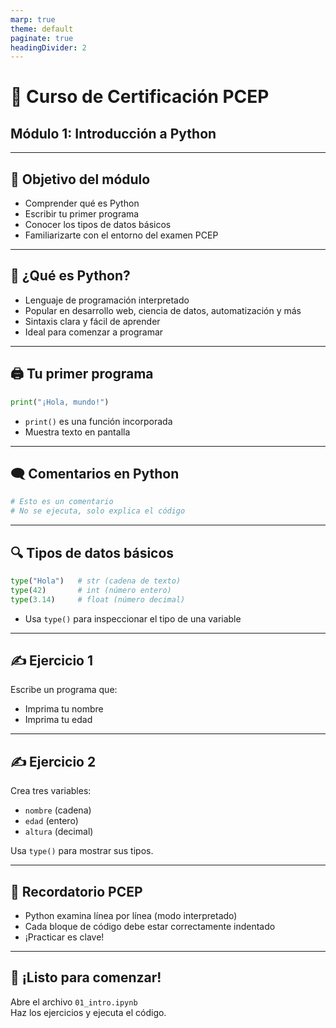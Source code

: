 ```yaml
---
marp: true
theme: default
paginate: true
headingDivider: 2
---
```


# 🐍 Curso de Certificación PCEP
## Módulo 1: Introducción a Python

---

## 🎯 Objetivo del módulo

- Comprender qué es Python
- Escribir tu primer programa
- Conocer los tipos de datos básicos
- Familiarizarte con el entorno del examen PCEP

---

## 🧠 ¿Qué es Python?

- Lenguaje de programación interpretado
- Popular en desarrollo web, ciencia de datos, automatización y más
- Sintaxis clara y fácil de aprender
- Ideal para comenzar a programar

---

## 🖨️ Tu primer programa

```python
print("¡Hola, mundo!")
```

- `print()` es una función incorporada
- Muestra texto en pantalla

---

## 🗨️ Comentarios en Python

```python
# Esto es un comentario
# No se ejecuta, solo explica el código
```

---

## 🔍 Tipos de datos básicos

```python
type("Hola")   # str (cadena de texto)
type(42)       # int (número entero)
type(3.14)     # float (número decimal)
```

- Usa `type()` para inspeccionar el tipo de una variable

---

## ✍️ Ejercicio 1

Escribe un programa que:
- Imprima tu nombre
- Imprima tu edad

---

## ✍️ Ejercicio 2

Crea tres variables:
- `nombre` (cadena)
- `edad` (entero)
- `altura` (decimal)

Usa `type()` para mostrar sus tipos.

---

## 📌 Recordatorio PCEP

- Python examina línea por línea (modo interpretado)
- Cada bloque de código debe estar correctamente indentado
- ¡Practicar es clave!

---

## 🚀 ¡Listo para comenzar!

Abre el archivo `01_intro.ipynb`  
Haz los ejercicios y ejecuta el código.

